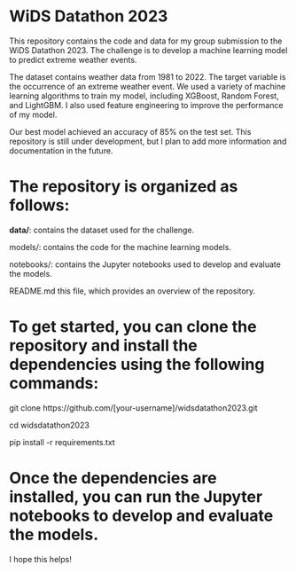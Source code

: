 # WiDS Datathon 2023
This repository contains the code and data for my group submission to the WiDS Datathon 2023. The challenge is to develop a machine learning model to predict extreme weather events.
<p>The dataset contains weather data from 1981 to 2022. The target variable is the occurrence of an extreme weather event.
We used a variety of machine learning algorithms to train my model, including XGBoost, Random Forest, and LightGBM. I also used feature engineering to improve the performance of my model.</p>
<p>Our best model achieved an accuracy of 85% on the test set. This repository is still under development, but I plan to add more information and documentation in the future.</p>

# The repository is organized as follows:
<p><b>data/</b>: contains the dataset used for the challenge.</p>
<p>models/: contains the code for the machine learning models.</p>
<p>notebooks/: contains the Jupyter notebooks used to develop and evaluate the models.</p>
<p>README.md this file, which provides an overview of the repository.</p>

# To get started, you can clone the repository and install the dependencies using the following commands:
<p>git clone https://github.com/[your-username]/widsdatathon2023.git</p>
<p>cd widsdatathon2023</p>
<p>pip install -r requirements.txt</p>

# Once the dependencies are installed, you can run the Jupyter notebooks to develop and evaluate the models.
I hope this helps!
